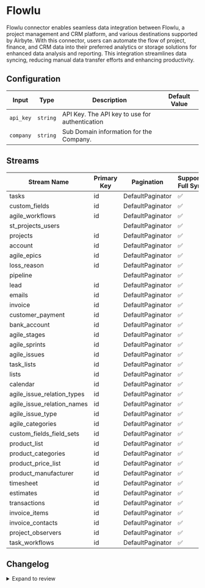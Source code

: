 # Flowlu
Flowlu connector enables seamless data integration between Flowlu, a project management and CRM platform, and various destinations supported by Airbyte. With this connector, users can automate the flow of project, finance, and CRM data into their preferred analytics or storage solutions for enhanced data analysis and reporting. This integration streamlines data syncing, reducing manual data transfer efforts and enhancing productivity.

## Configuration

| Input | Type | Description | Default Value |
|-------|------|-------------|---------------|
| `api_key` | `string` | API Key. The API key to use for authentication |  |
| `company` | `string` | Sub Domain information for the Company.  |  |

## Streams
| Stream Name | Primary Key | Pagination | Supports Full Sync | Supports Incremental |
|-------------|-------------|------------|---------------------|----------------------|
| tasks | id | DefaultPaginator | ✅ |  ❌  |
| custom_fields | id | DefaultPaginator | ✅ |  ❌  |
| agile_workflows | id | DefaultPaginator | ✅ |  ❌  |
| st_projects_users |  | DefaultPaginator | ✅ |  ❌  |
| projects | id | DefaultPaginator | ✅ |  ❌  |
| account | id | DefaultPaginator | ✅ |  ❌  |
| agile_epics | id | DefaultPaginator | ✅ |  ❌  |
| loss_reason | id | DefaultPaginator | ✅ |  ❌  |
| pipeline |  | DefaultPaginator | ✅ |  ❌  |
| lead | id | DefaultPaginator | ✅ |  ❌  |
| emails | id | DefaultPaginator | ✅ |  ❌  |
| invoice | id | DefaultPaginator | ✅ |  ❌  |
| customer_payment | id | DefaultPaginator | ✅ |  ❌  |
| bank_account | id | DefaultPaginator | ✅ |  ❌  |
| agile_stages | id | DefaultPaginator | ✅ |  ❌  |
| agile_sprints | id | DefaultPaginator | ✅ |  ❌  |
| agile_issues | id | DefaultPaginator | ✅ |  ❌  |
| task_lists | id | DefaultPaginator | ✅ |  ❌  |
| lists | id | DefaultPaginator | ✅ |  ❌  |
| calendar | id | DefaultPaginator | ✅ |  ❌  |
| agile_issue_relation_types | id | DefaultPaginator | ✅ |  ❌  |
| agile_issue_relation_names | id | DefaultPaginator | ✅ |  ❌  |
| agile_issue_type | id | DefaultPaginator | ✅ |  ❌  |
| agile_categories | id | DefaultPaginator | ✅ |  ❌  |
| custom_fields_field_sets | id | DefaultPaginator | ✅ |  ❌  |
| product_list | id | DefaultPaginator | ✅ |  ❌  |
| product_categories | id | DefaultPaginator | ✅ |  ❌  |
| product_price_list | id | DefaultPaginator | ✅ |  ❌  |
| product_manufacturer | id | DefaultPaginator | ✅ |  ❌  |
| timesheet | id | DefaultPaginator | ✅ |  ❌  |
| estimates | id | DefaultPaginator | ✅ |  ❌  |
| transactions | id | DefaultPaginator | ✅ |  ❌  |
| invoice_items | id | DefaultPaginator | ✅ |  ❌  |
| invoice_contacts | id | DefaultPaginator | ✅ |  ❌  |
| project_observers | id | DefaultPaginator | ✅ |  ❌  |
| task_workflows | id | DefaultPaginator | ✅ |  ❌  |

## Changelog

<details>
  <summary>Expand to review</summary>

| Version          | Date              | Pull Request | Subject        |
|------------------|-------------------|--------------|----------------|
| 0.0.37 | 2025-10-14 | [68036](https://github.com/airbytehq/airbyte/pull/68036) | Update dependencies |
| 0.0.36 | 2025-10-07 | [67303](https://github.com/airbytehq/airbyte/pull/67303) | Update dependencies |
| 0.0.35 | 2025-09-30 | [66780](https://github.com/airbytehq/airbyte/pull/66780) | Update dependencies |
| 0.0.34 | 2025-09-24 | [66428](https://github.com/airbytehq/airbyte/pull/66428) | Update dependencies |
| 0.0.33 | 2025-09-09 | [65862](https://github.com/airbytehq/airbyte/pull/65862) | Update dependencies |
| 0.0.32 | 2025-08-23 | [65268](https://github.com/airbytehq/airbyte/pull/65268) | Update dependencies |
| 0.0.31 | 2025-08-09 | [64675](https://github.com/airbytehq/airbyte/pull/64675) | Update dependencies |
| 0.0.30 | 2025-08-02 | [64384](https://github.com/airbytehq/airbyte/pull/64384) | Update dependencies |
| 0.0.29 | 2025-07-26 | [64026](https://github.com/airbytehq/airbyte/pull/64026) | Update dependencies |
| 0.0.28 | 2025-07-19 | [63568](https://github.com/airbytehq/airbyte/pull/63568) | Update dependencies |
| 0.0.27 | 2025-07-12 | [62989](https://github.com/airbytehq/airbyte/pull/62989) | Update dependencies |
| 0.0.26 | 2025-07-05 | [62810](https://github.com/airbytehq/airbyte/pull/62810) | Update dependencies |
| 0.0.25 | 2025-06-28 | [62303](https://github.com/airbytehq/airbyte/pull/62303) | Update dependencies |
| 0.0.24 | 2025-06-22 | [61998](https://github.com/airbytehq/airbyte/pull/61998) | Update dependencies |
| 0.0.23 | 2025-06-14 | [61177](https://github.com/airbytehq/airbyte/pull/61177) | Update dependencies |
| 0.0.22 | 2025-05-24 | [60428](https://github.com/airbytehq/airbyte/pull/60428) | Update dependencies |
| 0.0.21 | 2025-05-10 | [59946](https://github.com/airbytehq/airbyte/pull/59946) | Update dependencies |
| 0.0.20 | 2025-05-03 | [59451](https://github.com/airbytehq/airbyte/pull/59451) | Update dependencies |
| 0.0.19 | 2025-04-26 | [58912](https://github.com/airbytehq/airbyte/pull/58912) | Update dependencies |
| 0.0.18 | 2025-04-19 | [58338](https://github.com/airbytehq/airbyte/pull/58338) | Update dependencies |
| 0.0.17 | 2025-04-12 | [57779](https://github.com/airbytehq/airbyte/pull/57779) | Update dependencies |
| 0.0.16 | 2025-04-05 | [57252](https://github.com/airbytehq/airbyte/pull/57252) | Update dependencies |
| 0.0.15 | 2025-03-29 | [56493](https://github.com/airbytehq/airbyte/pull/56493) | Update dependencies |
| 0.0.14 | 2025-03-22 | [55962](https://github.com/airbytehq/airbyte/pull/55962) | Update dependencies |
| 0.0.13 | 2025-03-08 | [55276](https://github.com/airbytehq/airbyte/pull/55276) | Update dependencies |
| 0.0.12 | 2025-03-01 | [54941](https://github.com/airbytehq/airbyte/pull/54941) | Update dependencies |
| 0.0.11 | 2025-02-22 | [54406](https://github.com/airbytehq/airbyte/pull/54406) | Update dependencies |
| 0.0.10 | 2025-02-15 | [53353](https://github.com/airbytehq/airbyte/pull/53353) | Update dependencies |
| 0.0.9 | 2025-02-01 | [52811](https://github.com/airbytehq/airbyte/pull/52811) | Update dependencies |
| 0.0.8 | 2025-01-25 | [52361](https://github.com/airbytehq/airbyte/pull/52361) | Update dependencies |
| 0.0.7 | 2025-01-18 | [51623](https://github.com/airbytehq/airbyte/pull/51623) | Update dependencies |
| 0.0.6 | 2025-01-11 | [51066](https://github.com/airbytehq/airbyte/pull/51066) | Update dependencies |
| 0.0.5 | 2024-12-28 | [50538](https://github.com/airbytehq/airbyte/pull/50538) | Update dependencies |
| 0.0.4 | 2024-12-21 | [50034](https://github.com/airbytehq/airbyte/pull/50034) | Update dependencies |
| 0.0.3 | 2024-12-14 | [49518](https://github.com/airbytehq/airbyte/pull/49518) | Update dependencies |
| 0.0.2 | 2024-12-12 | [48921](https://github.com/airbytehq/airbyte/pull/48921) | Update dependencies |
| 0.0.1 | 2024-11-11 | | Initial release by [@bishalbera](https://github.com/bishalbera) via Connector Builder |

</details>
